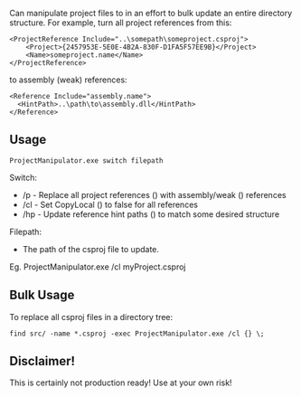 Can manipulate project files to in an effort to bulk update an entire directory structure. For example, turn all project references from this:

	<ProjectReference Include="..\somepath\someproject.csproj">
		<Project>{2457953E-5E0E-4B2A-830F-D1FA5F57EE9B}</Project>
		<Name>someproject.name</Name>
	</ProjectReference>

to assembly (weak) references:

    <Reference Include="assembly.name">
      <HintPath>..\path\to\assembly.dll</HintPath>
    </Reference>

Usage
----------------------

	ProjectManipulator.exe switch filepath

Switch:
* /p - Replace all project references (<ProjectReference>) with assembly/weak (<Reference>) references
* /cl - Set CopyLocal (<private>) to false for all references
* /hp - Update reference hint paths (<HintPath>) to match some desired structure

Filepath:
* The path of the csproj file to update.

Eg.
	ProjectManipulator.exe /cl myProject.csproj

Bulk Usage
----------------------

To replace all csproj files in a directory tree:

	find src/ -name *.csproj -exec ProjectManipulator.exe /cl {} \;
	
Disclaimer!
----------------------

This is certainly not production ready! Use at your own risk!
